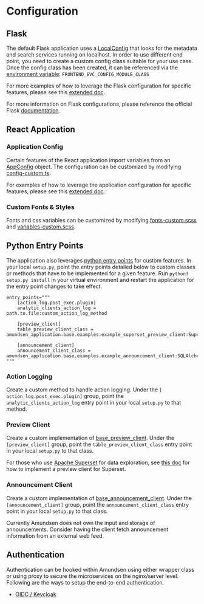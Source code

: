 # Configuration

## Flask
The default Flask application uses a [LocalConfig](https://github.com/kylg/amundsenfrontendlibrary/blob/master/amundsen_application/config.py) that looks for the metadata and search services running on localhost. In order to use different end point, you need to create a custom config class suitable for your use case. Once the config class has been created, it can be referenced via the [environment variable](https://github.com/kylg/amundsenfrontendlibrary/blob/master/amundsen_application/wsgi.py#L5): `FRONTEND_SVC_CONFIG_MODULE_CLASS`

For more examples of how to leverage the Flask configuration for specific features, please see this [extended doc](flask_config.md).

For more information on Flask configurations, please reference the official Flask [documentation](http://flask.pocoo.org/docs/1.0/config/#development-production).


## React Application
### Application Config
Certain features of the React application import variables from an [AppConfig](https://github.com/kylg/amundsenfrontendlibrary/blob/master/amundsen_application/static/js/config/config.ts#L5) object. The configuration can be customized by modifying [config-custom.ts](https://github.com/kylg/amundsenfrontendlibrary/blob/master/amundsen_application/static/js/config/config-custom.ts).

For examples of how to leverage the application configuration for specific features, please see this [extended doc](application_config.md).

### Custom Fonts & Styles
Fonts and css variables can be customized by modifying [fonts-custom.scss](https://github.com/kylg/amundsenfrontendlibrary/blob/master/amundsen_application/static/css/_fonts-custom.scss) and
[variables-custom.scss](https://github.com/kylg/amundsenfrontendlibrary/blob/master/amundsen_application/static/css/_variables-custom.scss).


## Python Entry Points
The application also leverages [python entry points](https://packaging.python.org/specifications/entry-points/) for custom features.
In your local `setup.py`, point the entry points detailed below to custom classes or methods that have to be implemented for a given feature.
Run `python3 setup.py install` in your virtual environment and restart the application for the entry point changes to take effect.

```
entry_points="""
    [action_log.post_exec.plugin]
    analytic_clients_action_log = path.to.file:custom_action_log_method

    [preview_client]
    table_preview_client_class = amundsen_application.base.examples.example_superset_preview_client:SupersetPreviewClient

    [announcement_client]
    announcement_client_class = amundsen_application.base.examples.example_announcement_client:SQLAlchemyAnnouncementClient
"""
```

### Action Logging
Create a custom method to handle action logging. Under the `[ action_log.post_exec.plugin]` group, point the `analytic_clients_action_log` entry point in your local `setup.py` to that method.

### Preview Client
Create a custom implementation of [base_preview_client](https://github.com/kylg/amundsenfrontendlibrary/blob/master/amundsen_application/base/base_preview_client.py). Under the `[preview_client]` group, point the `table_preview_client_class` entry point in your local `setup.py` to that class.

For those who use [Apache Superset](https://github.com/apache/incubator-superset) for data exploration, see [this doc](https://github.com/kylg/amundsenfrontendlibrary/blob/master/docs/examples/superset_preview_client.md) for how to implement a preview client for Superset.

### Announcement Client
Create a custom implementation of [base_announcement_client](https://github.com/kylg/amundsenfrontendlibrary/blob/master/amundsen_application/base/base_announcement_client.py). Under the `[announcement_client]` group, point the `announcement_client_class` entry point in your local `setup.py` to that class.

Currently Amundsen does not own the input and storage of announcements. Consider having the client fetch announcement information from an external web feed.

## Authentication
Authentication can be hooked within Amundsen using either wrapper class or using proxy to secure the microservices
on the nginx/server level. Following are the ways to setup the end-to-end authentication.
- [OIDC / Keycloak](authentication/oidc.md)
